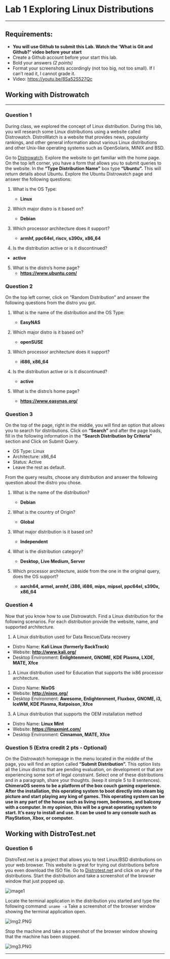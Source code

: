 # Lab 1 Exploring Linux Distributions
---
## Requirements:
* **You will use Github to submit this Lab. Watch the 'What is Git and Github?' video before your start**
* Create a Github account before your start this lab.
* Bold your answers *(2 points)*
* Format your screenshots accordingly (not too big, not too small). If I can’t read it, I cannot grade it.
* Video: https://youtu.be/8Sa52S527Qc


## Working with Distrowatch
---
### Question 1
During class, we explored the concept of Linux distribution. During this lab, you will research some Linux distributions using a website called Distrowatch. DistroWatch is a website that provides news, popularity rankings, and other general information about various Linux distributions and other Unix-like operating systems such as OpenSolaris, MINIX and BSD. 

Go to [Distrowatch](https://distrowatch.com/). Explore the website to get familiar with the home page. On the top left corner, you have a form that allows you to submit queries to the website. In the **“Type Distribution Name”** box type **“Ubuntu”.**  This will return details about Ubuntu. Explore the Ubuntu Distrowatch page and answer the following questions:

1. What is the OS Type: 
   * **Linux**

2. Which major distro is it based on?  
   * **Debian**
   
3. Which processor architecture does it support?  
   * **armhf, ppc64el, riscv, s390x, x86_64**

4. Is the distribution active or is it discontinued?  
  * **active**

5. What is the distro’s home page?  
   * **https://www.ubuntu.com/**

### Question 2
On the top left corner, click on “Random Distribution” and answer the following questions from the distro you got.
1. What is the name of the distribution and the OS Type: 
   * **EasyNAS**

2. Which major distro is it based on?  
   * **openSUSE**
   
3. Which processor architecture does it support?  
   * **i686, x86_64**

4. Is the distribution active or is it discontinued?  
   * **active**

5. What is the distro’s home page?  
   * **https://www.easynas.org/**

### Question 3
On the top of the page, right in the middle, you will find an option that allows you to search for distributions. 
Click on **“Search”** and after the page loads, fill in the following information in the **“Search Distribution by Criteria”** section and Click on Submit Query.
* OS Type: Linux
* Architecture: x86_64
* Status: Active
* Leave the rest as default.

From the query results, choose any distribution and answer the following question about the distro you chose.

1. What is the name of the distribution? 
   * **Debian**
  
2. What is the country of Origin?
   * **Global**
  
3. What major distribution is it based on?
   * **Independent**

4. What is the distribution category?
   * **Desktop, Live Medium, Server**
  
5. Which processor architecture, aside from the one in the original query, does the OS support?
   * **aarch64, armel, armhf, i386, i686, mips, mipsel, ppc64el, s390x, x86_64**

### Question 4
Now that you know how to use Distrowatch. Find a Linux distribution for the following scenarios. For each distribution provide the website, name, and supported architecture.

1. A Linux distribution used for Data Rescue/Data recovery
* Distro Name: **Kali Linux (formerly BackTrack)**
* Website: **http://www.kali.org/**
* Desktop Environment: **Enlightenment, GNOME, KDE Plasma, LXDE, MATE, Xfce**

1. A Linux distribution used for Education that supports the ix86 processor architecture.
* Distro Name: **NixOS**
* Website: **http://nixos.org/**
* Desktop Environment: **Awesome, Enlightenment, Fluxbox, GNOME, i3, IceWM, KDE Plasma, Ratpoison, Xfce**

3. A Linux distribution that supports the OEM installation method
* Distro Name: **Linux Mint**
* Website: **https://linuxmint.com/**
* Desktop Environment: **Cinnamon, MATE, Xfce**

### Question 5 (Extra credit 2 pts - Optional)
On the Distrowatch homepage in the menu located in the middle of the page, you will find an option called **“Submit Distribution”.** This option lists all the Linux distros that are pending evaluation, on development or that are experiencing some sort of legal constraint.  Select one of these distributions and in a paragraph, share your thoughts. (keep it simple 5 to 8 sentences).
**ChimeraOS seems to be a platform of the box couch gaming experience. After the installation, this operating system to boot directly into steam big picture and start playing any king of games. This operating system can be use in any part of the house such as living room, bedrooms, and balcony with a computer. In my opinion, this will be a great operating system to start. It’s easy to install and use. It can be used to any console such as PlayStation, Xbox, or computer.**


## Working with DistroTest.net
### Question 6
DistroTest.net is a project that allows you to test Linux/BSD distributions on your web browser. This website is great for trying out distributions before you even download the ISO file. Go to [Distrotest.net](https://distrotest.net/) and click on any of the distributions. Start the distribution and take a screenshot of the browser window that just popped up.

![image1](ImG1.PNG)

Locate the terminal application in the distribution you started and type the following command: `uname -a` Take a screenshot of the browser window showing the terminal application open.

![Img2.PNG](Img2.png)

Stop the machine and take a screenshot of the browser window showing that the machine has been stopped.

![Img3.PNG](Img3.PNG)



---